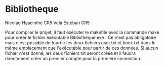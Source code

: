 # Bibliotheque
Nicolao Hyacinthe GR5
Vela Esteban GR5

Pour compiler le projet, il faut exécuter le makefile avec la commande make pour créer le fichier exécutable Bibliotheque.exe .
Ce n'est pas obligatoire mais c'est possible de fournir les deux fichiers user.txt et book.txt dans le même emplacement que l'exécutable pour partir de ces données.
Si aucun fichier n'est donné, les deux fichiers txt seront créée et il faudra directement créer un premier compte pour la première connection.
